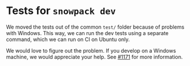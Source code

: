 # Tests for `snowpack dev`

We moved the tests out of the common `test/` folder because of problems with Windows. This way, we can run the dev tests using a separate command, which we can run on CI on Ubuntu only.

We would love to figure out the problem. If you develop on a Windows machine, we would appreciate your help. See [#1171](https://github.com/pikapkg/snowpack/pull/1171) for more information.

